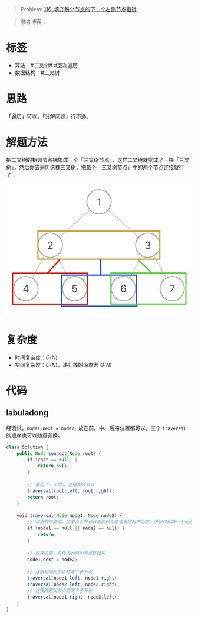 <!--
 * @Auther: zth
 * @Date: 2024-03-04 10:51:47
 * @LastEditTime: 2024-03-08 23:09:29
 * @Description:
-->

> Problem: [116. 填充每个节点的下一个右侧节点指针](https://leetcode.cn/problems/populating-next-right-pointers-in-each-node/)

> 参考博客：

# 标签

- 算法：#二叉树# #层次遍历
- 数据结构：#二叉树

# 思路

「遍历」可以，「分解问题」行不通。

# 解题方法

把二叉树的相邻节点抽象成一个「三叉树节点」，这样二叉树就变成了一棵「三叉树」，然后你去遍历这棵三叉树，把每个「三叉树节点」中的两个节点连接就行了：
![二叉树抽象为三叉树.png](二叉树抽象为三叉树.png)

# 复杂度

- 时间复杂度：$O(N)$
- 空间复杂度：$O(N)$，递归栈的深度为 $O(N)$

# 代码

## labuladong

经测试，`node1.next = node2;` 放在前、中、后序位置都可以，三个 `traversal` 的顺序也可以随意调换。

```Java
class Solution {
    public Node connect(Node root) {
        if (root == null) {
            return null;
        }

        // 遍历「三叉树」，连接相邻节点
        traversal(root.left, root.right);
        return root;
    }

    void traversal(Node node1, Node node2) {
        // 根据题目要求，这里左右节点肯定同时为空或者同时不为空，所以只判断一个也行
        if (node1 == null || node2 == null) {
            return;
        }

        // 前序位置：将传入的两个节点穿起啦
        node1.next = node2;

        // 连接相同父节点的两个子节点
        traversal(node1.left, node1.right);
        traversal(node2.left, node2.right);
        // 连接跨越父节点的两个子节点
        traversal(node1.right, node2.left);
    }
}
```
